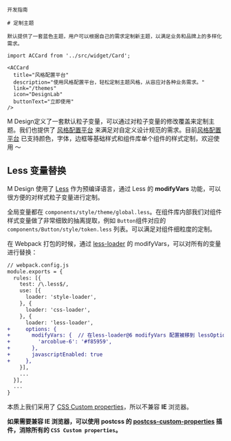 `````
开发指南

# 定制主题

默认提供了一套蓝色主题，用户可以根据自己的需求定制新主题，以满足业务和品牌上的多样化需求。
`````

```js:react
import ACCard from '../src/widget/Card';

<ACCard
  title="风格配置平台"
  description="使用风格配置平台，轻松定制主题风格，从容应对各种业务需求。"
  link="/themes"
  icon="DesignLab"
  buttonText="立即使用"
/>
```

M Design定义了一套默认粒子变量，可以通过对粒子变量的修改覆盖来定制主题。我们也提供了 [风格配置平台](/themes) 来满足对自定义设计规范的需求。目前[风格配置平台](/themes) 已支持颜色，字体，边框等基础样式和组件库单个组件的样式定制，欢迎使用 ～

## Less 变量替换

M Design 使用了 [Less](http://lesscss.org/) 作为预编译语言，通过 Less 的 **modifyVars** 功能，可以很方便的对样式粒子变量进行定制。

全局变量都在 `components/style/theme/global.less`。在组件库内部我们对组件样式变量做了非常细致的抽离提取，例如 `Button`组件对应的 `components/Button/style/token.less` 列表。可以满足对组件细粒度的定制。

在 Webpack 打包的时候，通过 [less-loader](https://github.com/webpack-contrib/less-loader) 的 modifyVars，可以对所有的变量进行替换：

```diff
// webpack.config.js
module.exports = {
  rules: [{
    test: /\.less$/,
    use: [{
      loader: 'style-loader',
    }, {
      loader: 'css-loader',
    }, {
      loader: 'less-loader',
+     options: {
+       modifyVars: {  // 在less-loader@6 modifyVars 配置被移到 lessOptions 中
+         'arcoblue-6': '#f85959',
+       },
+       javascriptEnabled: true
+     },
    }],
    ...
  }],
  ...
}
```

本质上我们采用了 [CSS Custom properties](https://developer.mozilla.org/en-US/docs/Web/CSS/Using_CSS_custom_properties)，所以不兼容 **IE** 浏览器。

**如果需要兼容 IE 浏览器，可以使用 postcss 的 [postcss-custom-properties](https://github.com/postcss/postcss-custom-properties) 插件，消除所有的 `CSS Custom properties`。**
